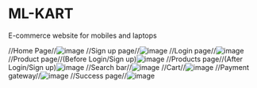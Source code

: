 # ML-KART
E-commerce website for mobiles and laptops

//Home Page//![image](https://user-images.githubusercontent.com/72686609/114305940-d1a84e80-9af7-11eb-91a0-88a7a72f60fc.png)
//Sign up page//![image](https://user-images.githubusercontent.com/72686609/114305980-f69cc180-9af7-11eb-8168-e78c020e2205.png)
//Login page//![image](https://user-images.githubusercontent.com/72686609/114306015-159b5380-9af8-11eb-8c7b-f732879c3b5d.png)
//Product page//(Before Login/Sign up)![image](https://user-images.githubusercontent.com/72686609/114306037-2946ba00-9af8-11eb-92fc-43cbbae5f1cb.png)
//Products page//(After Login/Sign up)![image](https://user-images.githubusercontent.com/72686609/114306077-4d0a0000-9af8-11eb-829b-fbbb0f1be92c.png)
//Search bar//![image](https://user-images.githubusercontent.com/72686609/114306117-6c089200-9af8-11eb-93d8-688120c84454.png)
//Cart//![image](https://user-images.githubusercontent.com/72686609/114306236-f2bd6f00-9af8-11eb-8516-52c4f01e0a84.png)
//Payment gateway//![image](https://user-images.githubusercontent.com/72686609/114306279-11236a80-9af9-11eb-82c3-c20377b67597.png)
//Success page//![image](https://user-images.githubusercontent.com/72686609/114306313-331ced00-9af9-11eb-963d-0e1b2df801a2.png)









